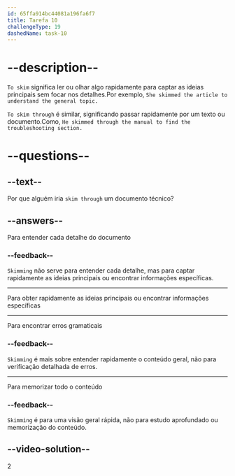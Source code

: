 ```yaml
---
id: 65ffa914bc44081a196fa6f7
title: Tarefa 10
challengeType: 19
dashedName: task-10
---
```


# --description--

`To skim` significa ler ou olhar algo rapidamente para captar as ideias principais sem focar nos detalhes.Por exemplo, `She skimmed the article to understand the general topic.`

`To skim through` é similar, significando passar rapidamente por um texto ou documento.Como, `He skimmed through the manual to find the troubleshooting section.`

# --questions--

## --text--

Por que alguém iria `skim through` um documento técnico?

## --answers--

Para entender cada detalhe do documento

### --feedback--

`Skimming` não serve para entender cada detalhe, mas para captar rapidamente as ideias principais ou encontrar informações específicas.

---

Para obter rapidamente as ideias principais ou encontrar informações específicas

---

Para encontrar erros gramaticais

### --feedback--

`Skimming` é mais sobre entender rapidamente o conteúdo geral, não para verificação detalhada de erros.

---

Para memorizar todo o conteúdo

### --feedback--

`Skimming` é para uma visão geral rápida, não para estudo aprofundado ou memorização do conteúdo.

## --video-solution--

2
